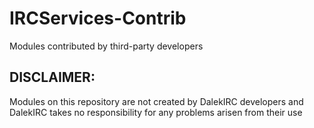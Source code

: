 # IRCServices-Contrib
Modules contributed by third-party developers

## DISCLAIMER:
Modules on this repository are not created by DalekIRC developers and DalekIRC takes no responsibility for any problems arisen from their use
